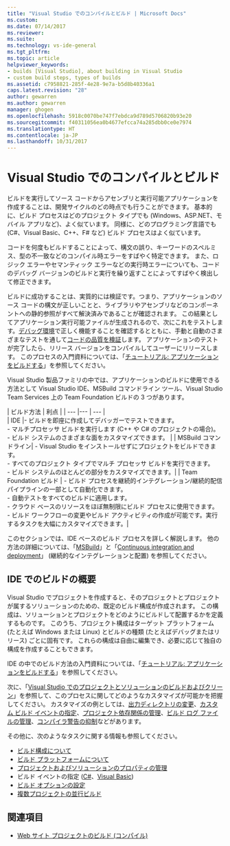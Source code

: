 ```yaml
---
title: "Visual Studio でのコンパイルとビルド | Microsoft Docs"
ms.custom: 
ms.date: 07/14/2017
ms.reviewer: 
ms.suite: 
ms.technology: vs-ide-general
ms.tgt_pltfrm: 
ms.topic: article
helpviewer_keywords:
- builds [Visual Studio], about building in Visual Studio
- custom build steps, types of builds
ms.assetid: c7958821-285f-4e28-9e7a-b5d8b40336a1
caps.latest.revision: "28"
author: gewarren
ms.author: gewarren
manager: ghogen
ms.openlocfilehash: 5918c0070be747f7ebdca9d789d5706820b93e20
ms.sourcegitcommit: f40311056ea0b4677efcca74a285dbb0ce0e7974
ms.translationtype: HT
ms.contentlocale: ja-JP
ms.lasthandoff: 10/31/2017
---
```

# <a name="compiling-and-building-in-visual-studio"></a>Visual Studio でのコンパイルとビルド

ビルドを実行してソース コードからアセンブリと実行可能アプリケーションを作成することは、開発サイクルのどの時点でも行うことができます。 基本的に、ビルド プロセスはどのプロジェクト タイプでも (Windows、ASP.NET、モバイル アプリなど)、よく似ています。 同様に、どのプログラミング言語でも (C#、Visual Basic、C++、F# など) ビルド プロセスはよく似ています。 

コードを何度もビルドすることによって、構文の誤り、キーワードのスペルミス、型の不一致などのコンパイル時エラーをすばやく特定できます。 また、ロジック エラーやセマンティック エラーなどの実行時エラーについても、コードのデバッグ バージョンのビルドと実行を繰り返すことによってすばやく検出して修正できます。  

ビルドに成功することは、実質的には検証です。つまり、アプリケーションのソース コードの構文が正しいことと、ライブラリやアセンブリなどのコンポーネントへの静的参照がすべて解決済みであることが確認されます。 この結果としてアプリケーション実行可能ファイルが生成されるので、次にこれをテストします。[デバッグ環境](../debugger/index.md)で正しく機能することを確認するとともに、手動と自動のさまざまなテストを通して[コードの品質を検証](../test/improve-code-quality.md)します。 アプリケーションのテストが完了したら、リリース バージョンをコンパイルしてユーザーにリリースします。 このプロセスの入門資料については、「[チュートリアル: アプリケーションをビルドする](../ide/walkthrough-building-an-application.md)」を参照してください。  

Visual Studio 製品ファミリの中では、アプリケーションのビルドに使用できる方法として Visual Studio IDE、MSBuild コマンドライン ツール、Visual Studio Team Services 上の Team Foundation ビルドの 3 つがあります。
 
| ビルド方法 | 利点 | 
| --- |--- | --- |  
| IDE |- ビルドを即座に作成してデバッガーでテストできます。<br />- マルチプロセッサ ビルドを実行します (C++ や C# のプロジェクトの場合)。<br />- ビルド システムのさまざまな面をカスタマイズできます。 |
| MSBuild コマンドライン| - Visual Studio をインストールせずにプロジェクトをビルドできます。<br />- すべてのプロジェクト タイプでマルチ プロセッサ ビルドを実行できます。<br />- ビルド システムのほとんどの部分をカスタマイズできます。|
| Team Foundation ビルド | - ビルド プロセスを継続的インテグレーション/継続的配信パイプラインの一部として自動化できます。<br />- 自動テストをすべてのビルドに適用します。<br />- クラウド ベースのリソースをほぼ無制限にビルド プロセスに使用できます。<br />- ビルド ワークフローの変更やビルド アクティビティの作成が可能です。実行するタスクを大幅にカスタマイズできます。|  

このセクションでは、IDE ベースのビルド プロセスを詳しく解説します。 他の方法の詳細については、「[MSBuild](../msbuild/msbuild.md)」と「[Continuous integration and deployment](https://www.visualstudio.com/docs/build/overview)」 (継続的なインテグレーションと配置) を参照してください。

## <a name="overview-of-building-from-the-ide"></a>IDE でのビルドの概要  

Visual Studio でプロジェクトを作成すると、そのプロジェクトとプロジェクトが属するソリューションのための、既定のビルド構成が作成されます。  この構成は、ソリューションとプロジェクトをどのようにビルドして配置するかを定義するものです。 このうち、プロジェクト構成はターゲット プラットフォーム (たとえば Windows または Linux) とビルドの種類 (たとえばデバッグまたはリリース) ごとに固有です。 これらの構成は自由に編集でき、必要に応じて独自の構成を作成することもできます。

IDE の中でのビルド方法の入門資料については、「[チュートリアル: アプリケーションをビルドする](walkthrough-building-an-application.md)」を参照してください。  

次に、「[Visual Studio でのプロジェクトとソリューションのビルドおよびクリーン](building-and-cleaning-projects-and-solutions-in-visual-studio.md)」を参照して、このプロセスに関してどのようなカスタマイズが可能かを把握してください。 カスタマイズの例としては、[出力ディレクトリの変更](how-to-change-the-build-output-directory.md)、[カスタム ビルド イベントの指定](specifying-custom-build-events-in-visual-studio.md)、[プロジェクト依存関係の管理](how-to-create-and-remove-project-dependencies.md)、[ビルド ログ ファイルの管理](how-to-view-save-and-configure-build-log-files.md)、[コンパイラ警告の抑制](how-to-suppress-compiler-warnings.md)などがあります。

その他に、次のようなタスクに関する情報も参照してください。
- [ビルド構成について](understanding-build-configurations.md)
- [ビルド プラットフォームについて](understanding-build-platforms.md)
- [プロジェクトおよびソリューションのプロパティの管理](managing-project-and-solution-properties.md)  
- ビルド イベントの指定 ([C#](how-to-specify-build-events-csharp.md)、[Visual Basic](how-to-specify-build-events-visual-basic.md)) 
- [ビルド オプションの設定](reference/options-dialog-box-projects-and-solutions-build-and-run.md)
- [複数プロジェクトの並行ビルド](../msbuild/building-multiple-projects-in-parallel-with-msbuild.md)  
  
## <a name="see-also"></a>関連項目  

- [Web サイト プロジェクトのビルド (コンパイル)](http://msdn.microsoft.com/Library/a9cbb88c-8fff-4c67-848b-98fbfd823193)   
